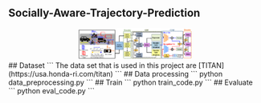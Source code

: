 ## Socially-Aware-Trajectory-Prediction
<div align="center">
<img src="picture/model architecture.png" width="45%">
</div>
## Dataset
```
The data set that is used in this project are [TITAN](https://usa.honda-ri.com/titan)
```
## Data processing
```
python data_preprocessing.py
```
## Train
```
python train_code.py
```
## Evaluate
```
python eval_code.py
```
